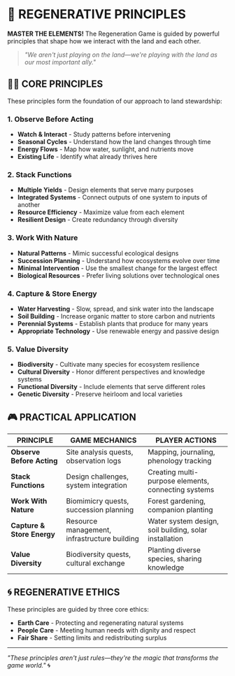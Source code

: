 # 🌱 REGENERATIVE PRINCIPLES

**MASTER THE ELEMENTS!** The Regeneration Game is guided by powerful principles that shape how we interact with the land and each other.

> *"We aren't just playing on the land—we're playing with the land as our most important ally."*

## 🧙‍♂️ CORE PRINCIPLES

These principles form the foundation of our approach to land stewardship:

### 1. Observe Before Acting
- **Watch & Interact** - Study patterns before intervening
- **Seasonal Cycles** - Understand how the land changes through time
- **Energy Flows** - Map how water, sunlight, and nutrients move
- **Existing Life** - Identify what already thrives here

### 2. Stack Functions
- **Multiple Yields** - Design elements that serve many purposes
- **Integrated Systems** - Connect outputs of one system to inputs of another
- **Resource Efficiency** - Maximize value from each element
- **Resilient Design** - Create redundancy through diversity

### 3. Work With Nature
- **Natural Patterns** - Mimic successful ecological designs
- **Succession Planning** - Understand how ecosystems evolve over time
- **Minimal Intervention** - Use the smallest change for the largest effect
- **Biological Resources** - Prefer living solutions over technological ones

### 4. Capture & Store Energy
- **Water Harvesting** - Slow, spread, and sink water into the landscape
- **Soil Building** - Increase organic matter to store carbon and nutrients
- **Perennial Systems** - Establish plants that produce for many years
- **Appropriate Technology** - Use renewable energy and passive design

### 5. Value Diversity
- **Biodiversity** - Cultivate many species for ecosystem resilience
- **Cultural Diversity** - Honor different perspectives and knowledge systems
- **Functional Diversity** - Include elements that serve different roles
- **Genetic Diversity** - Preserve heirloom and local varieties

## 🎮 PRACTICAL APPLICATION

| PRINCIPLE | GAME MECHANICS | PLAYER ACTIONS |
|-----------|----------------|----------------|
| **Observe Before Acting** | Site analysis quests, observation logs | Mapping, journaling, phenology tracking |
| **Stack Functions** | Design challenges, system integration | Creating multi-purpose elements, connecting systems |
| **Work With Nature** | Biomimicry quests, succession planning | Forest gardening, companion planting |
| **Capture & Store Energy** | Resource management, infrastructure building | Water system design, soil building, solar installation |
| **Value Diversity** | Biodiversity quests, cultural exchange | Planting diverse species, sharing knowledge |

## 🌀 REGENERATIVE ETHICS

These principles are guided by three core ethics:

- **Earth Care** - Protecting and regenerating natural systems
- **People Care** - Meeting human needs with dignity and respect
- **Fair Share** - Setting limits and redistributing surplus

---

*"These principles aren't just rules—they're the magic that transforms the game world."* 🌀
